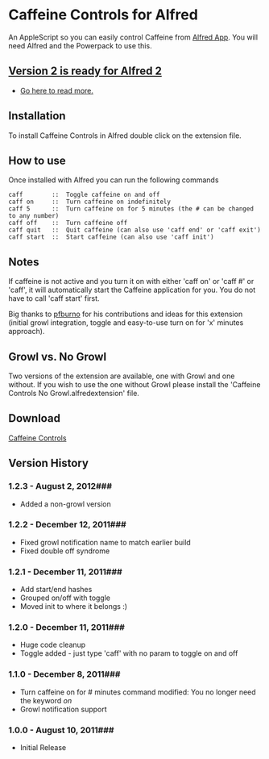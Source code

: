 Caffeine Controls for Alfred
============

An AppleScript so you can easily control Caffeine from [Alfred App](http://alfredapp.com/). You will need Alfred and the Powerpack to use this.

## [Version 2 is ready for Alfred 2](https://github.com/phpfunk/alfred-caffeine-controls/tree/v2)

* [Go here to read more.](https://github.com/phpfunk/alfred-caffeine-controls/tree/v2)

Installation
----------------

To install Caffeine Controls in Alfred double click on the extension file.

How to use
----------------

Once installed with Alfred you can run the following commands

    caff        ::  Toggle caffeine on and off
    caff on     ::  Turn caffeine on indefinitely
    caff 5      ::  Turn caffeine on for 5 minutes (the # can be changed to any number)
    caff off    ::  Turn caffeine off
    caff quit   ::  Quit caffeine (can also use 'caff end' or 'caff exit')
    caff start  ::  Start caffeine (can also use 'caff init')


Notes
----------------
If caffeine is not active and you turn it on with either 'caff on' or 'caff #' or 'caff', it will automatically start the Caffeine application for you. You do not have to call 'caff start' first.

Big thanks to [pfburno](https://github.com/pfbruno) for his contributions and ideas for this extension (initial growl integration, toggle and easy-to-use turn on for 'x' minutes approach).


Growl vs. No Growl
----------------
Two versions of the extension are available, one with Growl and one without. If you wish to use the one without Growl please install the 'Caffeine Controls No Growl.alfredextension' file.

Download
----------------
[Caffeine Controls](https://github.com/phpfunk/alfred-caffeine-controls/downloads)


## Version History ##

### 1.2.3 - August 2, 2012###

- Added a non-growl version

### 1.2.2 - December 12, 2011###

- Fixed growl notification name to match earlier build
- Fixed double off syndrome

### 1.2.1 - December 11, 2011###

- Add start/end hashes
- Grouped on/off with toggle
- Moved init to where it belongs :)

### 1.2.0 - December 11, 2011###

- Huge code cleanup
- Toggle added - just type 'caff' with no param to toggle on and off

### 1.1.0 - December 8, 2011###

- Turn caffeine on for # minutes command modified: You no longer need
  the keyword *on*
- Growl notification support


### 1.0.0 - August 10, 2011###

- Initial Release

